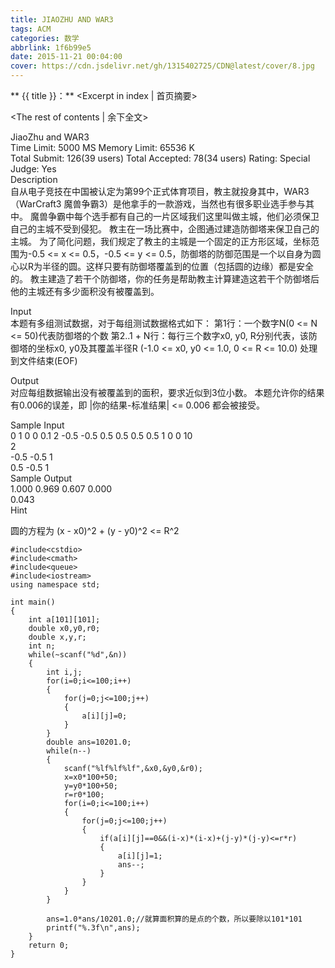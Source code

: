 ```yaml
---
title: JIAOZHU AND WAR3
tags: ACM
categories: 数学
abbrlink: 1f6b99e5
date: 2015-11-21 00:04:00
cover: https://cdn.jsdelivr.net/gh/1315402725/CDN@latest/cover/8.jpg
---
```

** {{ title }}：** <Excerpt in index | 首页摘要>
<!-- more -->
<The rest of contents | 余下全文>

JiaoZhu and WAR3   
Time Limit: 5000 MS	Memory Limit: 65536 K   
Total Submit: 126(39 users)	Total Accepted: 78(34 users)	Rating: 	Special Judge: Yes   
Description   
自从电子竞技在中国被认定为第99个正式体育项目，教主就投身其中，WAR3（WarCraft3 魔兽争霸3）是他拿手的一款游戏，当然也有很多职业选手参与其中。 魔兽争霸中每个选手都有自己的一片区域我们这里叫做主城，他们必须保卫自己的主城不受到侵犯。 教主在一场比赛中，企图通过建造防御塔来保卫自己的主城。 为了简化问题，我们规定了教主的主城是一个固定的正方形区域，坐标范围为-0.5 <= x <= 0.5，-0.5 <= y <= 0.5，防御塔的防御范围是一个以自身为圆心以R为半径的圆。这样只要有防御塔覆盖到的位置（包括圆的边缘）都是安全的。 教主建造了若干个防御塔，你的任务是帮助教主计算建造这若干个防御塔后他的主城还有多少面积没有被覆盖到。   

Input   
本题有多组测试数据，对于每组测试数据格式如下： 第1行：一个数字N(0 <= N <= 50)代表防御塔的个数 第2..1 + N行：每行三个数字x0, y0, R分别代表，该防御塔的坐标x0, y0及其覆盖半径R (-1.0 <= x0, y0 <= 1.0, 0 <= R <= 10.0) 处理到文件结束(EOF)   

Output   
对应每组数据输出没有被覆盖到的面积，要求近似到3位小数。 本题允许你的结果有0.006的误差，即 |你的结果-标准结果| <= 0.006 都会被接受。   

Sample Input   
0 1 0 0 0.1 2 -0.5 -0.5 0.5 0.5 0.5 0.5 1 0 0 10   
2   
-0.5 -0.5 1   
0.5 -0.5 1   
Sample Output   
1.000 0.969 0.607 0.000   
0.043   
Hint   

圆的方程为 (x - x0)^2 + (y - y0)^2 <= R^2   

```
#include<cstdio>
#include<cmath>
#include<queue>
#include<iostream>
using namespace std;

int main()
{
    int a[101][101];
    double x0,y0,r0;
    double x,y,r;
    int n;
    while(~scanf("%d",&n))
    {
        int i,j;
        for(i=0;i<=100;i++)
        {
            for(j=0;j<=100;j++)
            {
                a[i][j]=0;
            }
        }
        double ans=10201.0;
        while(n--)
        {
            scanf("%lf%lf%lf",&x0,&y0,&r0);
            x=x0*100+50;
            y=y0*100+50;
            r=r0*100;
            for(i=0;i<=100;i++)
            {
                for(j=0;j<=100;j++)
                {
                    if(a[i][j]==0&&(i-x)*(i-x)+(j-y)*(j-y)<=r*r)
                    {
                        a[i][j]=1;
                        ans--;
                    }
                }
            }
        }
        
        ans=1.0*ans/10201.0;//就算面积算的是点的个数，所以要除以101*101
        printf("%.3f\n",ans);
    }
    return 0;
}
```
